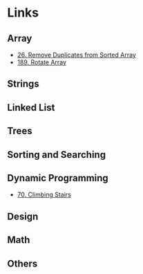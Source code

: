 # Links

## Array

- [26. Remove Duplicates from Sorted Array](26_remove_duplicates_from_sorted_array/main_test.go)
- [189. Rotate Array](189_rotate_array/main_test.go)

## Strings

## Linked List

## Trees

## Sorting and Searching

## Dynamic Programming

- [70. Climbing Stairs](70_climbing_stairs/main_test.go)

## Design

## Math

## Others
